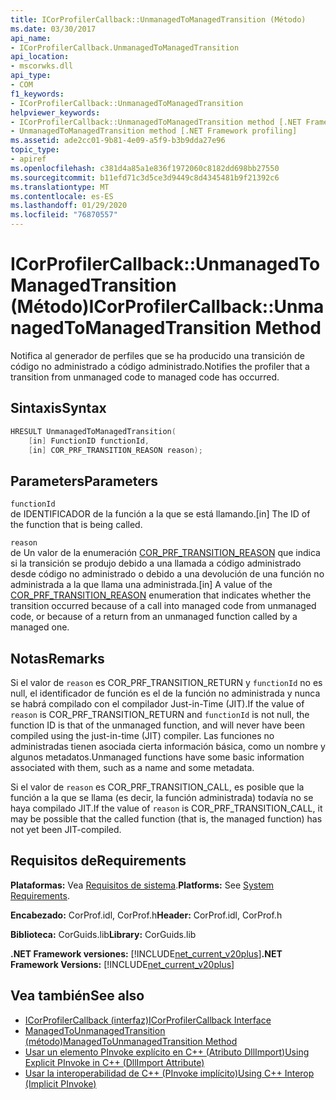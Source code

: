 ```yaml
---
title: ICorProfilerCallback::UnmanagedToManagedTransition (Método)
ms.date: 03/30/2017
api_name:
- ICorProfilerCallback.UnmanagedToManagedTransition
api_location:
- mscorwks.dll
api_type:
- COM
f1_keywords:
- ICorProfilerCallback::UnmanagedToManagedTransition
helpviewer_keywords:
- ICorProfilerCallback::UnmanagedToManagedTransition method [.NET Framework profiling]
- UnmanagedToManagedTransition method [.NET Framework profiling]
ms.assetid: ade2cc01-9b81-4e09-a5f9-b3b9dda27e96
topic_type:
- apiref
ms.openlocfilehash: c381d4a85a1e836f1972060c8182dd698bb27550
ms.sourcegitcommit: b11efd71c3d5ce3d9449c8d4345481b9f21392c6
ms.translationtype: MT
ms.contentlocale: es-ES
ms.lasthandoff: 01/29/2020
ms.locfileid: "76870557"
---
```

# <a name="icorprofilercallbackunmanagedtomanagedtransition-method"></a><span data-ttu-id="69cf5-102">ICorProfilerCallback::UnmanagedToManagedTransition (Método)</span><span class="sxs-lookup"><span data-stu-id="69cf5-102">ICorProfilerCallback::UnmanagedToManagedTransition Method</span></span>
<span data-ttu-id="69cf5-103">Notifica al generador de perfiles que se ha producido una transición de código no administrado a código administrado.</span><span class="sxs-lookup"><span data-stu-id="69cf5-103">Notifies the profiler that a transition from unmanaged code to managed code has occurred.</span></span>  
  
## <a name="syntax"></a><span data-ttu-id="69cf5-104">Sintaxis</span><span class="sxs-lookup"><span data-stu-id="69cf5-104">Syntax</span></span>  
  
```cpp  
HRESULT UnmanagedToManagedTransition(  
    [in] FunctionID functionId,  
    [in] COR_PRF_TRANSITION_REASON reason);  
```  
  
## <a name="parameters"></a><span data-ttu-id="69cf5-105">Parameters</span><span class="sxs-lookup"><span data-stu-id="69cf5-105">Parameters</span></span>  
 `functionId`  
 <span data-ttu-id="69cf5-106">de IDENTIFICADOR de la función a la que se está llamando.</span><span class="sxs-lookup"><span data-stu-id="69cf5-106">[in] The ID of the function that is being called.</span></span>  
  
 `reason`  
 <span data-ttu-id="69cf5-107">de Un valor de la enumeración [COR_PRF_TRANSITION_REASON](cor-prf-transition-reason-enumeration.md) que indica si la transición se produjo debido a una llamada a código administrado desde código no administrado o debido a una devolución de una función no administrada a la que llama una administrada.</span><span class="sxs-lookup"><span data-stu-id="69cf5-107">[in] A value of the [COR_PRF_TRANSITION_REASON](cor-prf-transition-reason-enumeration.md) enumeration that indicates whether the transition occurred because of a call into managed code from unmanaged code, or because of a return from an unmanaged function called by a managed one.</span></span>  
  
## <a name="remarks"></a><span data-ttu-id="69cf5-108">Notas</span><span class="sxs-lookup"><span data-stu-id="69cf5-108">Remarks</span></span>  
 <span data-ttu-id="69cf5-109">Si el valor de `reason` es COR_PRF_TRANSITION_RETURN y `functionId` no es null, el identificador de función es el de la función no administrada y nunca se habrá compilado con el compilador Just-in-Time (JIT).</span><span class="sxs-lookup"><span data-stu-id="69cf5-109">If the value of `reason` is COR_PRF_TRANSITION_RETURN and `functionId` is not null, the function ID is that of the unmanaged function, and will never have been compiled using the just-in-time (JIT) compiler.</span></span> <span data-ttu-id="69cf5-110">Las funciones no administradas tienen asociada cierta información básica, como un nombre y algunos metadatos.</span><span class="sxs-lookup"><span data-stu-id="69cf5-110">Unmanaged functions have some basic information associated with them, such as a name and some metadata.</span></span>  
  
 <span data-ttu-id="69cf5-111">Si el valor de `reason` es COR_PRF_TRANSITION_CALL, es posible que la función a la que se llama (es decir, la función administrada) todavía no se haya compilado JIT.</span><span class="sxs-lookup"><span data-stu-id="69cf5-111">If the value of `reason` is COR_PRF_TRANSITION_CALL, it may be possible that the called function (that is, the managed function) has not yet been JIT-compiled.</span></span>  
  
## <a name="requirements"></a><span data-ttu-id="69cf5-112">Requisitos de</span><span class="sxs-lookup"><span data-stu-id="69cf5-112">Requirements</span></span>  
 <span data-ttu-id="69cf5-113">**Plataformas:** Vea [Requisitos de sistema](../../../../docs/framework/get-started/system-requirements.md).</span><span class="sxs-lookup"><span data-stu-id="69cf5-113">**Platforms:** See [System Requirements](../../../../docs/framework/get-started/system-requirements.md).</span></span>  
  
 <span data-ttu-id="69cf5-114">**Encabezado:** CorProf.idl, CorProf.h</span><span class="sxs-lookup"><span data-stu-id="69cf5-114">**Header:** CorProf.idl, CorProf.h</span></span>  
  
 <span data-ttu-id="69cf5-115">**Biblioteca:** CorGuids.lib</span><span class="sxs-lookup"><span data-stu-id="69cf5-115">**Library:** CorGuids.lib</span></span>  
  
 <span data-ttu-id="69cf5-116">**.NET Framework versiones:** [!INCLUDE[net_current_v20plus](../../../../includes/net-current-v20plus-md.md)]</span><span class="sxs-lookup"><span data-stu-id="69cf5-116">**.NET Framework Versions:** [!INCLUDE[net_current_v20plus](../../../../includes/net-current-v20plus-md.md)]</span></span>  
  
## <a name="see-also"></a><span data-ttu-id="69cf5-117">Vea también</span><span class="sxs-lookup"><span data-stu-id="69cf5-117">See also</span></span>

- [<span data-ttu-id="69cf5-118">ICorProfilerCallback (interfaz)</span><span class="sxs-lookup"><span data-stu-id="69cf5-118">ICorProfilerCallback Interface</span></span>](icorprofilercallback-interface.md)
- [<span data-ttu-id="69cf5-119">ManagedToUnmanagedTransition (método)</span><span class="sxs-lookup"><span data-stu-id="69cf5-119">ManagedToUnmanagedTransition Method</span></span>](icorprofilercallback-managedtounmanagedtransition-method.md)
- [<span data-ttu-id="69cf5-120">Usar un elemento PInvoke explícito en C++ (Atributo DllImport)</span><span class="sxs-lookup"><span data-stu-id="69cf5-120">Using Explicit PInvoke in C++ (DllImport Attribute)</span></span>](/cpp/dotnet/using-explicit-pinvoke-in-cpp-dllimport-attribute)
- [<span data-ttu-id="69cf5-121">Usar la interoperabilidad de C++ (PInvoke implícito)</span><span class="sxs-lookup"><span data-stu-id="69cf5-121">Using C++ Interop (Implicit PInvoke)</span></span>](/cpp/dotnet/using-cpp-interop-implicit-pinvoke)
